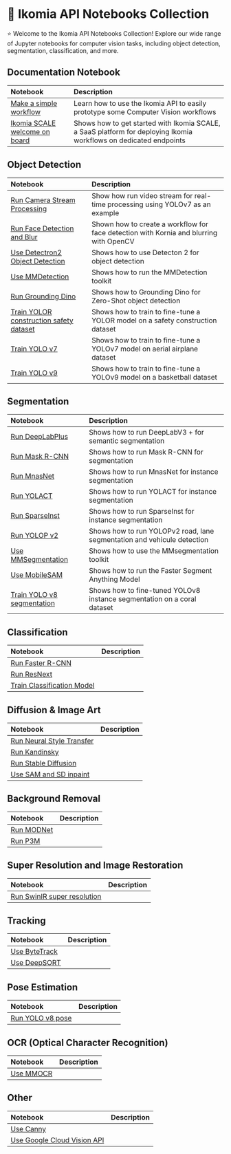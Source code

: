 #  :milky_way: Ikomia API Notebooks Collection

:star: Welcome to the Ikomia API Notebooks Collection!  Explore our wide range of Jupyter notebooks for computer vision tasks, including object detection, segmentation, classification, and more. 

## Documentation Notebook

| Notebook |   Description      |
|:----------|:-------------|
| [Make a simple workflow](https://github.com/Ikomia-dev/notebooks/blob/main/examples/HOWTO_make_a_simple_workflow_with_Ikomia_API.ipynb) |Learn how to use the Ikomia API to easily prototype some Computer Vision workflows |
| [Ikomia SCALE welcome on board](https://github.com/Ikomia-dev/notebooks/blob/main/examples/Ikomia_SCALE_welcome_on_board.ipynb) |Shows how to get started with Ikomia SCALE, a SaaS platform for deploying Ikomia workflows on dedicated endpoints| 

## Object Detection

| Notebook |   Description      |
|:----------|:-------------|
| [Run Camera Stream Processing](https://github.com/Ikomia-dev/notebooks/blob/main/examples/HOWTO_run_Camera_Stream_Processing_with_Ikomia_API.ipynb) | Show how run video stream for real-time processing using YOLOv7 as an example | 
| [Run Face Detection and Blur](https://github.com/Ikomia-dev/notebooks/blob/main/examples/HOWTO_run_Face_Detection_and_Blur_with_Ikomia_API.ipynb) | Shown how to create a workflow for face detection with Kornia and blurring with OpenCV |
| [Use Detectron2 Object Detection](https://github.com/Ikomia-dev/notebooks/blob/main/examples/HOWTO_use_Detectron2_Object_Detection_with_Ikomia_API.ipynb) | Shows how to use Detecton 2 for object detection| 
| [Use MMDetection](https://github.com/Ikomia-dev/notebooks/blob/main/examples/HOWTO_use_MMDetection_with_Ikomia_API.ipynb) | Shows how to run the MMDetection toolkit | |
| [Run Grounding Dino](https://github.com/Ikomia-dev/notebooks/blob/main/examples/HOWTO_run_Grounding_DINO_with_Ikomia_API.ipynb) | Shows how to Grounding Dino for Zero-Shot object detection | 
| [Train YOLOR construction safety dataset](https://github.com/Ikomia-dev/notebooks/blob/main/examples/HOWTO_train_YOLOR_with_Ikomia_API_construction_safety_dataset%20.ipynb) | Shows how to train to fine-tune a YOLOR model on a safety construction dataset| 
| [Train YOLO v7](https://github.com/Ikomia-dev/notebooks/blob/main/examples/HOWTO_train_YOLO_v7_with_Ikomia_API.ipynb) |Shows how to train to fine-tune a YOLOv7 model on aerial airplane dataset | 
| [Train YOLO v9](https://github.com/Ikomia-dev/notebooks/blob/main/examples/HOWTO_train_YOLO_v9_with_Ikomia_API.ipynb) | Shows how to train to fine-tune a YOLOv9 model on a basketball dataset| 



## Segmentation

| Notebook |   Description      |
|:----------|:-------------|
| [Run DeepLabPlus](https://github.com/Ikomia-dev/notebooks/blob/main/examples/HOWTO_run_DeepLabPlus_with_Ikomia_API.ipynb) | Shows how to run DeepLabV3 + for semantic segmentation |
| [Run Mask R-CNN](https://github.com/Ikomia-dev/notebooks/blob/main/examples/HOWTO_run_Mask_R-CNN_with_Ikomia_API.ipynb) | Shows how to run Mask R-CNN for segmentation | 
| [Run MnasNet](https://github.com/Ikomia-dev/notebooks/blob/main/examples/HOWTO_run_MnasNet_with_Ikomia_API.ipynb) |Shows how to run MnasNet for instance segmentation | 
| [Run YOLACT](https://github.com/Ikomia-dev/notebooks/blob/main/examples/HOWTO_run_YOLACT_with_Ikomia_API.ipynb) |Shows how to run YOLACT for instance segmentation | 
| [Run SparseInst](https://github.com/Ikomia-dev/notebooks/blob/main/examples/HOWTO_run_SparseInst_with_Ikomia_API.ipynb) |Shows how to run SparseInst for instance segmentation   | 
| [Run YOLOP v2](https://github.com/Ikomia-dev/notebooks/blob/main/examples/HOWTO_run_YOLOP_v2_with_Ikomia_API.ipynb) |Shows how to run YOLOPv2 road, lane segmentation and vehicule detection | 
| [Use MMSegmentation](https://github.com/Ikomia-dev/notebooks/blob/main/examples/HOWTO_use_MMSegmentation_with_Ikomia_API.ipynb) |Shows how to use the MMsegmentation toolkit | 
| [Use MobileSAM](https://github.com/Ikomia-dev/notebooks/blob/main/examples/HOWTO_use_MobileSAM_with_Ikomia_API.ipynb) |Shows how to run the Faster Segment Anything Model | 
| [Train YOLO v8 segmentation](https://github.com/Ikomia-dev/notebooks/blob/main/examples/HOWTO_train_YOLO_v8_seg_with_Ikomia_API_coral_dataset.ipynb) |Shows how to fine-tuned YOLOv8 instance segmentation on a coral dataset | 


## Classification

| Notebook |   Description      |
|:----------|:-------------|
| [Run Faster R-CNN](https://github.com/Ikomia-dev/notebooks/blob/main/examples/HOWTO_run_Faster_R-CNN_with_Ikomia_API.ipynb) | | |
| [Run ResNext](https://github.com/Ikomia-dev/notebooks/blob/main/examples/HOWTO_run_ResNext_with_Ikomia_API.ipynb) | | |
| [Train Classification Model](https://github.com/Ikomia-dev/notebooks/blob/main/examples/HOWTO_train_Classification_Model_with_Ikomia_API.ipynb) | | |

## Diffusion & Image Art

| Notebook |   Description      |
|:----------|:-------------|
| [Run Neural Style Transfer](https://github.com/Ikomia-dev/notebooks/blob/main/examples/HOWTO_run_Neural_Style_Transfer_with_Ikomia_API.ipynb) | | 
| [Run Kandinsky](https://github.com/Ikomia-dev/notebooks/blob/main/examples/HOWTO_run_Kandinsky_with_Ikomia_API.ipynb) | | 
| [Run Stable Diffusion](https://github.com/Ikomia-dev/notebooks/blob/main/examples/HOWTO_run_Stable_Diffusion_with_Ikomia_API.ipynb) | | 
| [Use SAM and SD inpaint](https://github.com/Ikomia-dev/notebooks/blob/main/examples/HOWTO_use_SAM_and_SD_inpaint_with_Ikomia_API.ipynb) | |

## Background Removal

| Notebook |   Description      |
|:----------|:-------------|
| [Run MODNet](https://github.com/Ikomia-dev/notebooks/blob/main/examples/HOWTO_run_MODNet_with_Ikomia_API.ipynb) | | 
| [Run P3M](https://github.com/Ikomia-dev/notebooks/blob/main/examples/HOWTO_run_P3M_with_Ikomia_API.ipynb) | | 

## Super Resolution and Image Restoration

| Notebook |   Description      |
|:----------|:-------------|
| [Run SwinIR super resolution](https://github.com/Ikomia-dev/notebooks/blob/main/examples/HOWTO_run_SwinIR_super_resolution_with_Ikomia_API.ipynb) | | 


## Tracking

| Notebook |   Description      |
|:----------|:-------------|
| [Use ByteTrack](https://github.com/Ikomia-dev/notebooks/blob/main/examples/HOWTO_use_ByteTrack_with_Ikomia_API.ipynb) | |
| [Use DeepSORT](https://github.com/Ikomia-dev/notebooks/blob/main/examples/HOWTO_use_DeepSORT_with_Ikomia_API.ipynb) | | 

## Pose Estimation

| Notebook |   Description      |
|:----------|:-------------|
| [Run YOLO v8 pose](https://github.com/Ikomia-dev/notebooks/blob/main/examples/HOWTO_run_YOLO_v8_pose_with_Ikomia_API.ipynb) | | 

## OCR (Optical Character Recognition)

| Notebook |   Description      |
|:----------|:-------------|
| [Use MMOCR](https://github.com/Ikomia-dev/notebooks/blob/main/examples/HOWTO_use_MMOCR_with_Ikomia_API.ipynb) | |


## Other

| Notebook |   Description      |
|:----------|:-------------|
| [Use Canny](https://github.com/Ikomia-dev/notebooks/blob/main/examples/HOWTO_use_Canny_with_Ikomia_API.ipynb) ||
| [Use Google Cloud Vision API](https://github.com/Ikomia-dev/notebooks/blob/main/examples/HOWTO_use_Google_Cloud_Vision_API_with_Ikomia_API.ipynb) ||